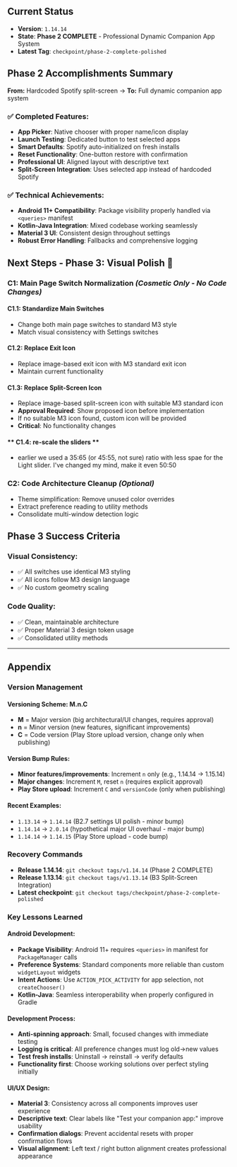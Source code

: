 ## Current Status

- **Version**: `1.14.14` 
- **State**: **Phase 2 COMPLETE** - Professional Dynamic Companion App System
- **Latest Tag**: `checkpoint/phase-2-complete-polished`

## Phase 2 Accomplishments Summary

**From:** Hardcoded Spotify split-screen → **To:** Full dynamic companion app system

### ✅ **Completed Features:**
- **App Picker**: Native chooser with proper name/icon display  
- **Launch Testing**: Dedicated button to test selected apps
- **Smart Defaults**: Spotify auto-initialized on fresh installs
- **Reset Functionality**: One-button restore with confirmation
- **Professional UI**: Aligned layout with descriptive text
- **Split-Screen Integration**: Uses selected app instead of hardcoded Spotify

### ✅ **Technical Achievements:**
- **Android 11+ Compatibility**: Package visibility properly handled via `<queries>` manifest
- **Kotlin-Java Integration**: Mixed codebase working seamlessly  
- **Material 3 UI**: Consistent design throughout settings
- **Robust Error Handling**: Fallbacks and comprehensive logging

## Next Steps - Phase 3: Visual Polish 🎨

### **C1: Main Page Switch Normalization** *(Cosmetic Only - No Code Changes)*

#### **C1.1: Standardize Main Switches**
- Change both main page switches to standard M3 style
- Match visual consistency with Settings switches

#### **C1.2: Replace Exit Icon** 
- Replace image-based exit icon with M3 standard exit icon
- Maintain current functionality

#### **C1.3: Replace Split-Screen Icon**
- Replace image-based split-screen icon with suitable M3 standard icon
- **Approval Required**: Show proposed icon before implementation
- If no suitable M3 icon found, custom icon will be provided
- **Critical**: No functionality changes

#### ** C1.4: re-scale the sliders **
- earlier we used a 35:65 (or 45:55, not sure) ratio with less spae for the Light slider. I've changed my mind, make it even 50:50


### **C2: Code Architecture Cleanup** *(Optional)*
- Theme simplification: Remove unused color overrides
- Extract preference reading to utility methods  
- Consolidate multi-window detection logic

## Phase 3 Success Criteria

### **Visual Consistency:**
- ✅ All switches use identical M3 styling
- ✅ All icons follow M3 design language
- ✅ No custom geometry scaling

### **Code Quality:**
- ✅ Clean, maintainable architecture
- ✅ Proper Material 3 design token usage
- ✅ Consolidated utility methods

---

## Appendix

### **Version Management**

#### **Versioning Scheme: M.n.C**
- **M** = Major version (big architectural/UI changes, requires approval)
- **n** = Minor version (new features, significant improvements)  
- **C** = Code version (Play Store upload version, change only when publishing)

#### **Version Bump Rules:**
- **Minor features/improvements**: Increment `n` only (e.g., 1.14.14 → 1.15.14)
- **Major changes**: Increment `M`, reset `n` (requires explicit approval)
- **Play Store upload**: Increment `C` and `versionCode` (only when publishing)

#### **Recent Examples:**
- `1.13.14` → `1.14.14` (B2.7 settings UI polish - minor bump)
- `1.14.14` → `2.0.14` (hypothetical major UI overhaul - major bump)
- `1.14.14` → `1.14.15` (Play Store upload - code bump)

### **Recovery Commands**
- **Release 1.14.14**: `git checkout tags/v1.14.14` (Phase 2 COMPLETE)
- **Release 1.13.14**: `git checkout tags/v1.13.14` (B3 Split-Screen Integration)
- **Latest checkpoint**: `git checkout tags/checkpoint/phase-2-complete-polished`

### **Key Lessons Learned**

#### **Android Development:**
- **Package Visibility**: Android 11+ requires `<queries>` in manifest for `PackageManager` calls
- **Preference Systems**: Standard components more reliable than custom `widgetLayout` widgets
- **Intent Actions**: Use `ACTION_PICK_ACTIVITY` for app selection, not `createChooser()` 
- **Kotlin-Java**: Seamless interoperability when properly configured in Gradle

#### **Development Process:**
- **Anti-spinning approach**: Small, focused changes with immediate testing
- **Logging is critical**: All preference changes must log old→new values
- **Test fresh installs**: Uninstall → reinstall → verify defaults
- **Functionality first**: Choose working solutions over perfect styling initially

#### **UI/UX Design:**
- **Material 3**: Consistency across all components improves user experience
- **Descriptive text**: Clear labels like "Test your companion app:" improve usability  
- **Confirmation dialogs**: Prevent accidental resets with proper confirmation flows
- **Visual alignment**: Left text / right button alignment creates professional appearance
